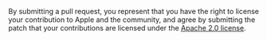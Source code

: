 By submitting a pull request, you represent that you have the right to license your contribution to Apple and the community, and agree by submitting the patch that your contributions are licensed under the [Apache 2.0 license](./LICENSE.md).

